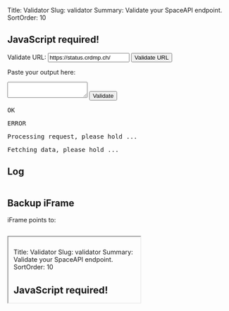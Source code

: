 Title: Validator
Slug: validator
Summary: Validate your SpaceAPI endpoint.
SortOrder: 10

<noscript>
  <h2>JavaScript required!</h2>
</noscript>

<form>
  <p>
    Validate URL:
    <input id="input_url" type="url" value="https://status.crdmp.ch/" />
    <input id="submit_validate_url" type="submit" value="Validate URL" />
  </p>

  <p>Paste your output here:</p>
  <textarea id="validator_content"></textarea>
  <input id="submit_validate" type="submit" value="Validate">
</form>

<div id="banner">
  <pre id="OK">OK</pre>
  <pre id="ERROR">ERROR</pre>
  <pre id="processing">Processing request, please hold ...</pre>
  <pre id="fetching">Fetching data, please hold ...</pre>
</div>

<div>
  <h2>Log</h2>
  <pre id="log"></pre>
</div>

<div id="backup_iframe">
  <h2>Backup iFrame</h2>
  <p>iFrame points to: <pre></pre></p>
  <iframe src="#">This is the backup iFrame</iframe>
</div>

<script>
(function() {
var css = document.createElement('link');
css.rel = 'stylesheet';
css.type = 'text/css';
css.href = '/theme/css/validator.css';
document.head.appendChild(css);
})();
</script>
<script src="/js/validator.js"></script>
